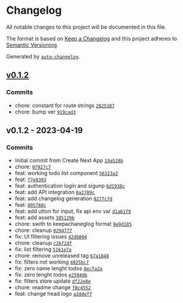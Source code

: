 # Changelog

All notable changes to this project will be documented in this file.

The format is based on [Keep a Changelog](https://keepachangelog.com/en/1.0.0/)
and this project adheres to [Semantic Versioning](https://semver.org/spec/v2.0.0.html).

Generated by [`auto-changelog`](https://github.com/CookPete/auto-changelog).

## [v0.1.2](https://github.com/alozionn/app-todo-ui/compare/v0.1.2...v0.1.2)

### Commits

- chore: constant for route strings [`2825187`](https://github.com/alozionn/app-todo-ui/commit/28251874eeae85f7ef5ea804b20f96adfe4b6e41)
- chore: bump ver [`919cad3`](https://github.com/alozionn/app-todo-ui/commit/919cad33582a0c2936a5e78dd3e55b3d10deaddf)

## v0.1.2 - 2023-04-19

### Commits

- Initial commit from Create Next App [`19a528b`](https://github.com/alozionn/app-todo-ui/commit/19a528bf031b30de89dbffa8092df01e1c3310cc)
- chore: [`07927c7`](https://github.com/alozionn/app-todo-ui/commit/07927c7ab39a55c3cb156ecefa6c0025baab4eb6)
- feat: working todo list component [`56323a2`](https://github.com/alozionn/app-todo-ui/commit/56323a20823ee5818bb1eeaca5b31cc1870bdfcb)
- feat: [`f7e8393`](https://github.com/alozionn/app-todo-ui/commit/f7e839329a2596bd10e8580da357690aeaea7de6)
- feat: authentication login and sigunp [`6d1938c`](https://github.com/alozionn/app-todo-ui/commit/6d1938caef3c12d7cb46758dba416bdba708f940)
- feat: add API integration [`0a2709c`](https://github.com/alozionn/app-todo-ui/commit/0a2709cc4d25fab32616f40596f74b54f66d28c0)
- feat: add changelog generation [`0277c7d`](https://github.com/alozionn/app-todo-ui/commit/0277c7df70fb1af4e99f8dcc8588723fa994e823)
- feat: [`005768c`](https://github.com/alozionn/app-todo-ui/commit/005768ca638dc0bc82acde5edd625d8949723621)
- feat: add utton for input, fix api env var [`d1a61f9`](https://github.com/alozionn/app-todo-ui/commit/d1a61f9cb9170bdb37ef6b438f8b5f6ed92e009f)
- feat: add assets [`385129b`](https://github.com/alozionn/app-todo-ui/commit/385129b7db814aa118dec4accb32db9eef51fe7a)
- chore: swith to keepachaneglog format [`9e9d185`](https://github.com/alozionn/app-todo-ui/commit/9e9d185e71b04782c03ef5003cb3148b1100288b)
- chore: cleanup [`0294777`](https://github.com/alozionn/app-todo-ui/commit/0294777f73a1d46a9ee20cfe84b051b80a0e71be)
- fix: UI filtering issues [`42d6004`](https://github.com/alozionn/app-todo-ui/commit/42d6004c9c225d9aeb97de3610b899ea1a0cfd61)
- chore: cleanup [`c26f2df`](https://github.com/alozionn/app-todo-ui/commit/c26f2df974a32143aa94571fd471be88dfc596a9)
- fix: list filtering [`5161e7a`](https://github.com/alozionn/app-todo-ui/commit/5161e7a8cb99968840b855675ccb6b1aba8fdbdc)
- chore: remove unreleased tag [`67a1848`](https://github.com/alozionn/app-todo-ui/commit/67a18488880107c62f0253ae0c396fd99bd0edc9)
- fix: filters not working [`4025bc7`](https://github.com/alozionn/app-todo-ui/commit/4025bc7b70437a66bed0a0c44925f78f72ba21bc)
- fix: zero name lenght todos [`8ecfa2a`](https://github.com/alozionn/app-todo-ui/commit/8ecfa2a0310a62c70fa465faaa18a9513f9a0500)
- fix: zero lenght todos [`e25949b`](https://github.com/alozionn/app-todo-ui/commit/e25949b85e439488bea66d000d61a4e4ab90704a)
- fix: filters store update [`df22e8e`](https://github.com/alozionn/app-todo-ui/commit/df22e8e6b59df371dc49da41f672f5228639aac0)
- chore: readme change [`f8c4552`](https://github.com/alozionn/app-todo-ui/commit/f8c4552fb275e87e34c55ae059c7b125ce12cf3a)
- feat: change head logo [`a2ddeff`](https://github.com/alozionn/app-todo-ui/commit/a2ddeff53c3bbf74fdfd5752033e8fee59252444)
